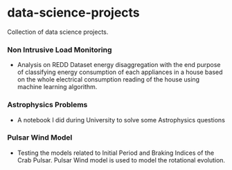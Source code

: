 # data-science-projects

Collection of data science projects.

### Non Intrusive Load Monitoring
- Analysis on REDD Dataset energy disaggregation with the end purpose of classifying energy consumption of each appliances in a house based on the whole electrical consumption reading of the house using machine learning algorithm.

### Astrophysics Problems
- A notebook I did during University to solve some Astrophysics questions

### Pulsar Wind Model
- Testing the models related to Initial Period and Braking Indices of the Crab Pulsar. Pulsar Wind model is used to model the rotational evolution.
